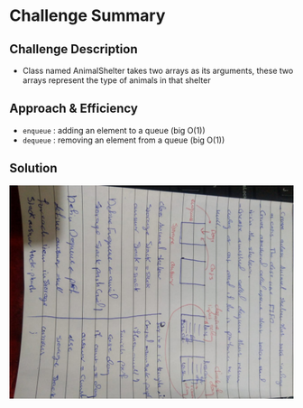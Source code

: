 # Challenge Summary

## Challenge Description

* Class named AnimalShelter takes two arrays as its arguments, these two arrays represent the type of animals in that shelter 

## Approach & Efficiency

- `enqueue` : adding an element to a queue (big O(1))
- `dequeue` : removing an element from a queue (big O(1))

## Solution

![](assesst/12.jpeg)